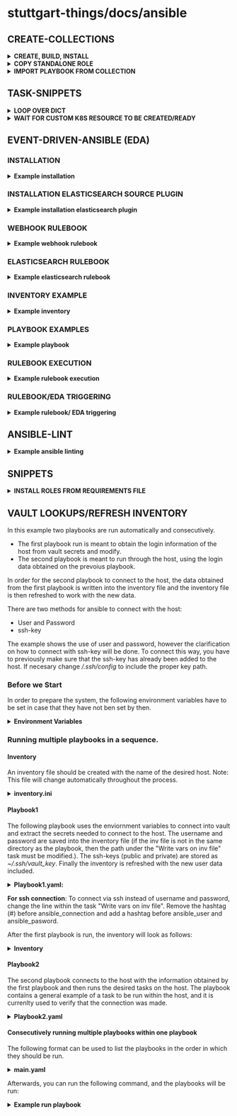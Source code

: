 # stuttgart-things/docs/ansible

## CREATE-COLLECTIONS

<details><summary><b>CREATE, BUILD, INSTALL</b></summary>

```bash
# EXAMPLE COLLECTION CREATION
ansible-galaxy collection init sthings.deploy_rke

# BUILD COLLECTION
ansible-galaxy collection build sthings/deploy_rke/ --force

# INSTALL COLLECTION
ansible-galaxy collection install sthings-deploy_rke-1.0.0.tar.gz --force
```

</details>

<details><summary><b>COPY STANDALONE ROLE</b></summary>

```bash
# CREATE ROLE DIR INSIDE COLLECTION ROLES DIR
mkdir -p sthings/deploy_rke/roles/install_cofigure_docker

# COPY ROLE CONTENT TO COLLECTION ROLE
cp -R install-configure-docker/* sthings/deploy_rke/roles/install_cofigure_docker

# RENAME (OLD) ROLE NAME/REFERENCES
sed -i 's/install-configure-docker/install_configure_docker/g' $(find sthings/deploy_rke/roles/install_cofigure_docker -type f)
```

</details>

<details><summary><b>IMPORT PLAYBOOK FROM COLLECTION</b></summary>

```bash
# CREATE PLAYBOOK DIR INSIDE COLLECTION
mkdir -p sthings/deploy_rke/playbooks

# CREATE PLAYBOOK INSIDE COLLECTION
cat <<EOF > sthings/deploy_rke/playbooks/install_docker.yml
---
- hosts: "{{ hosts | default('all') }}"
  tasks:
    - include_role:
        name: install_cofigure_docker
EOF

# BUILD +INSTALL ROLE
ansible-galaxy collection build sthings/deploy_rke/ --force
ansible-galaxy collection install sthings-deploy_rke-1.0.0.tar.gz --force

# SET COLLECTIONS PATH AS ENV VAR
export ANSIBLE_COLLECTIONS_PATH=/home/sthings/projects/ansible/test/collections/

# IMPORT PLAY FROM COLLECTION
cat <<EOF > /tmp/import-install-docker.yaml
---
- import_playbook: sthings.deploy_rke.install_docker
EOF

# RUN PLAY FROM COLLECTION
ansible-playbook sthings.deploy_rke.install_docker -i inv -vv
```

</details>

## TASK-SNIPPETS

<details><summary><b>LOOP OVER DICT</b></summary>

```yaml
---
- hosts: localhost
  vars:
    organizations:
      stuttgartThings:
        name: stuttgart-things
        description: stuttgart-things organization
        state: present

  tasks:
    - name: Create organizations
      awx.awx.organization:
        name: "{{ item.value.name }}"
        description: "{{ item.value.description }}"
        state: "{{ item.value.state }}"
        validate_certs: no
      loop: "{{ lookup('dict', organizations, wantlist=True) }}"
```

</details>

<details><summary><b>WAIT FOR CUSTOM K8S RESOURCE TO BE CREATED/READY</b></summary>

```yaml
---
- hosts: localhost
  become: no
  gather_facts: no
  environment:
    K8S_AUTH_KUBECONFIG: "~/.kube/automationLab"
  vars:
    resource_name: warschau
    resource_namespace: terraform
    api_version: machineshop.sthings.tiab.ssc.sva.de/v1beta1

  tasks:
    - name: Wait until resource is created
      kubernetes.core.k8s_info:
        api_version: "{{ api_version }}"
        kind: terraform
        name: "{{ resource_name }}"
        namespace: "{{ resource_namespace }}"
        wait: yes
        wait_timeout: 900

    - name: Wait for operator to build vm
      ansible.builtin.shell: |
        kubectl get terraform {{ resource_name }} -n {{ resource_namespace }} -o jsonpath={.status.conditions[0].status}
      register: resource_state
      until: resource_state.stdout == "True"
      retries: 60
      delay: 15
```

 </details>

## EVENT-DRIVEN-ANSIBLE (EDA)

### INSTALLATION

<details><summary><b>Example installation</b></summary>

```bash
sudo apt install python3-pip openjdk-17-jdk maven
export PATH=$PATH:$HOME/.local/bin
export JAVA_HOME=/usr/lib/jvm/java-17-openjdk-amd64
export PIP_NO_BINARY=jpy
export PATH=/home/vagrant/.local/bin:$PATH
pip install wheel ansible-rulebook ansible ansible-runner
ansible-galaxy collection install community.general ansible.eda
```

 </details>

### INSTALLATION ELASTICSEARCH SOURCE PLUGIN

<details><summary><b>Example installation elasticsearch plugin</b></summary>

```bash
pip install aiohttp elasticsearch python-dateutil pyyaml
ansible-galaxy collection install cloin.eda
```

 </details>

### WEBHOOK RULEBOOK

<details><summary><b>Example webhook rulebook</b></summary>

```yaml
---
- name: Listen for events on a webhook
  hosts: all

  ## Define our source for events
  sources:
    - ansible.eda.webhook:
        host: 0.0.0.0
        port: 5000
      filters:
        - ansible.eda.insert_hosts_to_meta:
            host_path: event.payload.source

  rules:
    - name: Say Hello
      condition: event.payload.message == "install RKE"
      action:
        run_playbook:
          name: deployK3s2.yaml
```

 </details>

### ELASTICSEARCH RULEBOOK

<details><summary><b>Example elasticsearch rulebook</b></summary>

```yaml
---
- name: Elastic events
  hosts: all
  sources:
    - cloin.eda.elastic:
        elastic_host: <elasticsearch_url>
        elastic_port: 9200
        elastic_index_pattern: metricbeat-*
        query: |
          term:
            vsphere.virtualmachine.memory.used.guest.bytes: 0
        interval: 60

  rules:
    - name: Start vm if state is powerd off
      condition: event.ecs is defined and event.vsphere.virtualmachine.name == "vm-name"
      action:
        run_playbook:
          name: vsphere.yaml
```

 </details>

### INVENTORY EXAMPLE

<details><summary><b>Example inventory</b></summary>

```yaml
all:
  hosts:
    localhost:
      ansible_connection: local
```

 </details>

### PLAYBOOK EXAMPLES

<details><summary><b>Example playbook</b></summary>

```yaml
- hosts: localhost
  connection: local
  tasks:
    - debug:
        msg: "Thank you, my friend!"
```

```yaml
---
- hosts: localhost
  vars:
    vcenter_hostname: <vcenter_url>
    vcenter_username: <user>
    vcenter_password: <password>
    vcenter_datacenter: <datacenter>
    vm_name: <vm-name>
    vm_folder: <folder>

  tasks:
    - name: "Get uuid of {{ vm_name }}"
      community.vmware.vmware_guest_info:
        hostname: "{{ vcenter_hostname }}"
        username: "{{ vcenter_username }}"
        password: "{{ vcenter_password }}"
        datacenter: "{{ vcenter_datacenter }}"
        name: "{{ vm_name }}"
        folder: "{{ vm_folder }}"
        validate_certs: False
      register: vm_facts

    - name: "Set facts of {{ vm_name }}"
      ansible.builtin.set_fact:
        vm_uuid: "{{ vm_facts.instance.hw_product_uuid }}"
        power_status: "{{ vm_facts.instance.hw_power_status }}"

    - name: "Check power status of {{ vm_name }}"
      ansible.builtin.debug:
        var: power_status

    - name: Set powerstate of a virtual machine to poweroff by using UUID
      community.vmware.vmware_guest:
        hostname: "{{ vcenter_hostname }}"
        username: "{{ vcenter_username }}"
        password: "{{ vcenter_password }}"
        validate_certs: no
        uuid: "{{ vm_uuid }}"
        state: poweredon
      delegate_to: localhost
      when: power_status == "poweredOff"
```

 </details>

### RULEBOOK EXECUTION

<details><summary><b>Example rulebook execution</b></summary>

```bash
ansible-rulebook --rulebook webhook-source.yaml -i rulebook-inv -vv
```

</details>

### RULEBOOK/EDA TRIGGERING

<details><summary><b>Example rulebook/ EDA triggering</b></summary>

```bash
curl -v -H 'Content-Type: application/json' -d '{"message": "install RKE"}' 10.31.103.137:5000/endpoint
```

 </details>

## ANSIBLE-LINT

<details><summary><b>Example ansible linting</b></summary>

```yaml
pip3 install ansible-lint
cat ./.ansible-lint
skip_list:
  - 'yaml'
  - 'role-name'
ansible-lint
```

</details>

## SNIPPETS

<details><summary><b>INSTALL ROLES FROM REQUIREMENTS FILE</b></summary>

```yaml
# roles.yaml
---
roles:
  - src: https://github.com/stuttgart-things/deploy-configure-rke.git
    scm: git
    version: main
```

```bash
ansible-galaxy install -r ./roles.yaml -p ./roles
```

</details>

## VAULT LOOKUPS/REFRESH INVENTORY

In this example two playbooks are run automatically and consecutively.

- The first playbook run is meant to obtain the login information of the host from vault secrets and modify.
- The second playbook is meant to run through the host, using the login data obtained on the prevoius playbook.

In order for the second playbook to connect to the host, the data obtained from the first playbook is written into the inventory file and the inventory file is then refreshed to work with the new data.

There are two methods for ansible to connect with the host:

- User and Password
- ssh-key

The example shows the use of user and password, however the clarification on how to connect with ssh-key will be done. To connect this way, you have to previously make sure that the ssh-key has already been added to the host. If necesary change _/.ssh/config_ to include the proper key path.

### Before we Start

In order to prepare the system, the following environment variables have to be set in case that they have not ben set by then.

  <details><summary><b>Environment Variables</b></summary>

```bash
export ANSIBLE_HASHI_VAULT_ADDR=<vault-url-addr>
export ANSIBLE_HASHI_VAULT_ROLE_ID=<approle-id>
export ANSIBLE_HASHI_VAULT_SECRET_ID=<secret-id>
```

  </details>

### Running multiple playbooks in a sequence.

#### Inventory

An inventory file should be created with the name of the desired host. Note: This file will change automatically throughout the process.

<details><summary><b>inventory.ini</b></summary>

```bash
[all]
hostname
```

</details>

#### Playbook1

The following playbook uses the enviornment variables to connect into vault and extract the secrets needed to connect to the host. The username and password are saved into the inventory file (if the inv file is not in the same directory as the playbook, then the path under the "Write vars on inv file" task must be modified.). The ssh-keys (public and private) are stored as _~/.ssh/vault_key_. Finally the inventory is refreshed with the new user data included.

<details><summary><b>Playbook1.yaml: </b></summary>

```yaml
---
- hosts: localhost
  become: true

  vars:
    home_dir: "{{ lookup('env','HOME') }}"
    inv_dir
    vault_approle_id: "{{ lookup('env', 'ANSIBLE_HASHI_VAULT_ROLE_ID') }}"
    vault_approle_secret: "{{ lookup('env', 'ANSIBLE_HASHI_VAULT_SECRET_ID') }}"
    vault_url: "{{ lookup('env', 'ANSIBLE_HASHI_VAULT_ADDR') }}"

    username: "{{ lookup('community.hashi_vault.hashi_vault', 'secret=ssh/data/sthings:username validate_certs=false auth_method=approle role_id={{ vault_approle_id }} secret_id={{ vault_approle_secret }} url={{ vault_url }}') }}"
    password: "{{ lookup('community.hashi_vault.hashi_vault', 'secret=ssh/data/sthings:password validate_certs=false auth_method=approle role_id={{ vault_approle_id }} secret_id={{ vault_approle_secret }} url={{ vault_url }}') }}"
    pubKey: "{{ lookup('community.hashi_vault.hashi_vault', 'secret=ssh/data/sthings:publicKey validate_certs=false auth_method=approle role_id={{ vault_approle_id }} secret_id={{ vault_approle_secret }} url={{ vault_url }}') }}"
    privKey: "{{ lookup('community.hashi_vault.hashi_vault', 'secret=ssh/data/sthings:privateKey validate_certs=false auth_method=approle role_id={{ vault_approle_id }} secret_id={{ vault_approle_secret }} url={{ vault_url }}') }}"

  tasks:
  - name: Write vars on inv file
    ansible.builtin.lineinfile:
      path: "inventory.ini"
      line: |
        [all:vars]
        ansible_user={{ username }}
        ansibel_password={{ password }}
        #ansible_connection=ssh

  - name: Creating ssh private key file
    ansible.builtin.copy:
      dest: "{{ home_dir }}/.ssh/vault_key"
      content: "{{ privKey | b64decode }}"
      mode: 0644

  - name: Creating ssh public key file
    ansible.builtin.copy:
      dest: "{{ home_dir }}/.ssh/vault_key.pub"
      content: "{{ pubKey | b64decode }}"
      mode: 0644

  - meta: refresh_inventory  # Reloads the Inventory
```

</details>

**For ssh connection**: To connect via ssh instead of username and password, change the line within the task "Write vars on inv file". Remove the hashtag (#) before ansible_connection and add a hashtag before ansible_user and ansible_pasword.

After the first playbook is run, the inventory will look as follows:

<details><summary><b>Inventory</b></summary>

```bash
[all:vars]
ansible_user=sthings
ansible_password=<password>
#ansible_connection=ssh
```

</details>

#### Playbook2

The second playbook connects to the host with the information obtained by the first playbook and then runs the desired tasks on the host. The playbook contains a general example of a task to be run within the host, and it is currenlty used to verify that the connection was made.

<details><summary><b>Playbook2.yaml</b></summary>

```yaml
---
- hosts: all
  tasks:
    - name: env lookup
      ansible.builtin.shell: |
        whoami
        uptime
```

</details>

#### Consecutively running multiple playbooks within one playbook

The following format can be used to list the playbooks in the order in which they should be run.

<details><summary><b>main.yaml</b></summary>

```yaml
---
- name: Playbook_1
  import_playbook: playbook1.yaml

- name: Playbook_2
  import_playbook: playbook2.yaml
```

</details>

Afterwards, you can run the following command, and the playbooks will be run:

<details><summary><b>Example run playbook</b></summary>

```bash
ansible-playbook main.yaml -i inventory.ini
```

 </details>
